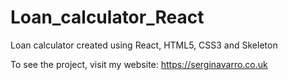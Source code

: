 # Loan_calculator_React
Loan calculator created using React, HTML5, CSS3 and Skeleton

To see the project, visit my website: https://serginavarro.co.uk
